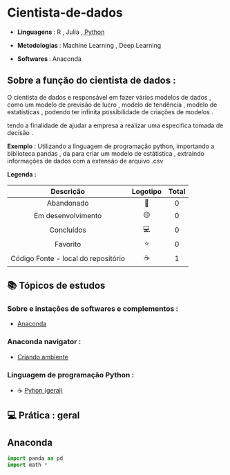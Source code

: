 # Cientista-de-dados
* <strong> Linguagens </strong> : R , Julia ,[ Python](https://github.com/LeandroPereira2603/Python)

 * <strong> Metodologias </strong> : Machine Learning , Deep Learning 

 * <strong> Softwares </strong>  : Anaconda 

## Sobre a função do cientista de dados :

<p> O cientista de dados e responsável em fazer vários modelos de dados , como um modelo de previsão de lucro , modelo de tendência , modelo de estatisticas ,  podendo ter infinita possibilidade de criações de modelos .</p>
<p>
tendo a finalidade de ajudar a empresa a realizar uma especifica tomada de decisão . </p>

<p> <b>Exemplo</b> : Utilizando a linguagem de programação python, importando a biblioteca pandas , da para criar um modelo de estátistica , extraindo informações de dados com a extensão de arquivo .csv </p>

<strong> Legenda :</strong>

|Descrição | Logotipo   | Total |
|:--: |:--:|:--:|
| Abandonado | 🔴 | 0 | 
| Em desenvolvimento    |  🟡  | 0 |
| Concluídos    |  💻  | 0 |
| Favorito | ⭐ | 0  |
| Código Fonte - local do repositório | ☕| 1 | 

## 📚 Tópicos de estudos  


### Sobre e instaçôes de softwares e complementos :
* [Anaconda](https://github.com/LeandroPereira2603/Cientista-de-dados/blob/main/Explica%C3%A7%C3%B4es/Instala%C3%A7%C3%A3o.md)
### Anaconda navigator :
* [ Criando ambiente  ](https://github.com/LeandroPereira2603/Cientista-de-dados/blob/main/Explica%C3%A7%C3%B4es/Anaconda-navigator.md)

### Linguagem de programação Python :
* ☕ [Pyhon (geral) ](https://github.com/LeandroPereira2603/Python)

## 💻 Prática : geral 

## Anaconda

```python 
import panda as pd 
import math * 

```



